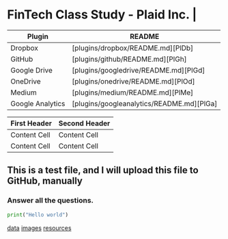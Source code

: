 # FinTech Class Study - Plaid Inc. | 





| Plugin | README |
| ------ | ------ |
| Dropbox | [plugins/dropbox/README.md][PlDb] |
| GitHub | [plugins/github/README.md][PlGh] |
| Google Drive | [plugins/googledrive/README.md][PlGd] |
| OneDrive | [plugins/onedrive/README.md][PlOd] |
| Medium | [plugins/medium/README.md][PlMe] |
| Google Analytics | [plugins/googleanalytics/README.md][PlGa] |


| First Header  | Second Header |
| ------------- | ------------- |
| Content Cell  | Content Cell  |
| Content Cell  | Content Cell  |
## This is a test file, and I will upload this file to GitHub, manually

### Answer all the questions. 






```python
print("Hello world")
```

[data](data)
[images](images)
[resources](resources)